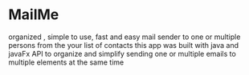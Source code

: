# MailMe
organized , simple to use, fast and easy mail sender to one or multiple persons from the your list of contacts
this app was built with java and javaFx API to organize and simplify sending one or multiple emails to multiple elements at the same time
